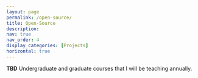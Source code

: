 ```yaml
---
layout: page
permalink: /open-source/
title: Open-Source
description: 
nav: true
nav_order: 4
display_categories: [Projects]
horizontal: true
---
```



<!-- 
---
layout: page_projects
permalink: /project/
title: Project
description: >
nav: true
nav_order: 3
display_categories: [Projects]
horizontal: true
---

<b>TBD</b> The research projects that our AdvML-Group have been actively engaged in recently. -->


<b>TBD</b> Undergraduate and graduate courses that I will be teaching annually.

<!-- ***

#### Data Science (CS3102, CS2020303)
- Fall 2023
- Spring 2023
- Fall 2022

***

#### Deep Learning (CS3201, CS2030304)
- Spring 2024
- Spring 2023

***

#### Machine Learning (CS1030068, CS6030303)
- Fall 2023
- Spring 2023
- Spring 2022

***

#### Artificial Intelligence and Machine Learning (CS1040194)
- Spring 2024 -->